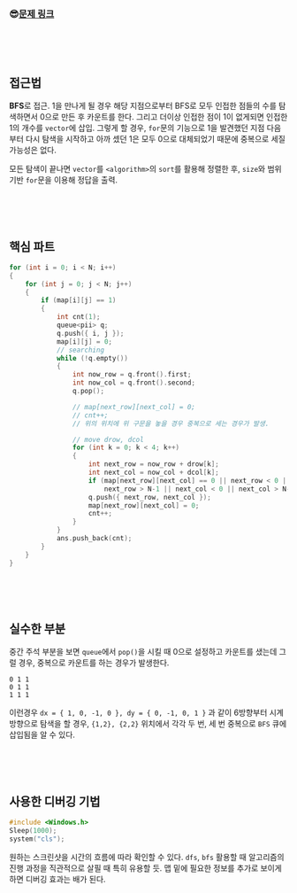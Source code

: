 

### &#128526;[문제 링크](https://www.acmicpc.net/problem/2667)

<br>

<br>

<br>

## 접근법

**BFS**로 접근. 1을 만나게 될 경우 해당 지점으로부터 BFS로 모두 인접한 점들의 수를 탐색하면서 0으로 만든 후 카운트를 한다. 그리고 더이상 인접한 점이 1이 없게되면 인접한 1의 개수를  `vector`에 삽입. 그렇게 할 경우, `for`문의 기능으로 1을 발견했던 지점 다음부터 다시 탐색을 시작하고 아까 셌던 1은 모두 0으로 대체되었기 때문에 중복으로 세질 가능성은 없다.

모든 탐색이 끝나면 `vector`를 `<algorithm>`의 `sort`를 활용해 정렬한 후, `size`와 범위기반 `for`문을 이용해 정답을 출력.

<br>

<br>

<br>

## 핵심 파트

```C++
for (int i = 0; i < N; i++)
{
    for (int j = 0; j < N; j++)
    {
        if (map[i][j] == 1)
        {
            int cnt(1);
            queue<pii> q;
            q.push({ i, j });
            map[i][j] = 0;
            // searching
            while (!q.empty())
            {
                int now_row = q.front().first;
                int now_col = q.front().second;
                q.pop();

                // map[next_row][next_col] = 0;
				// cnt++;
                // 위의 위치에 위 구문을 놓을 경우 중복으로 세는 경우가 발생.

                // move drow, dcol
                for (int k = 0; k < 4; k++) 
                {
                    int next_row = now_row + drow[k];
                    int next_col = now_col + dcol[k];
                    if (map[next_row][next_col] == 0 || next_row < 0 || 
                        next_row > N-1 || next_col < 0 || next_col > N-1) continue;
                    q.push({ next_row, next_col });
                    map[next_row][next_col] = 0;
                    cnt++;
                }
            }
            ans.push_back(cnt);
        }
    }
}
```

<br>

<br>

<br>

## 실수한 부분

중간 주석 부분을 보면 `queue`에서 `pop()`을 시킬 때 0으로 설정하고 카운트를 샜는데 그럴 경우, 중복으로 카운트를 하는 경우가 발생한다.

```
0 1 1
0 1 1
1 1 1
```

이런경우 `dx = { 1, 0, -1, 0 }, dy = { 0, -1, 0, 1 }` 과 같이 6방향부터 시계방향으로 탐색을 할 경우, `{1,2}, {2,2}` 위치에서 각각 두 번, 세 번 중복으로 `BFS` 큐에 삽입됨을 알 수 있다.

<br>

<br>

<br>

## 사용한 디버깅 기법

```c++
#include <Windows.h>
Sleep(1000);
system("cls");
```

원하는 스크린샷을 시간의 흐름에 따라 확인할 수 있다. `dfs`, `bfs` 활용할 때 알고리즘의 진행 과정을 직관적으로 살필 때 특히 유용할 듯. 맵 밑에 필요한 정보를 추가로 보이게 하면 디버깅 효과는 배가 된다.

<br>

<br>

<br>